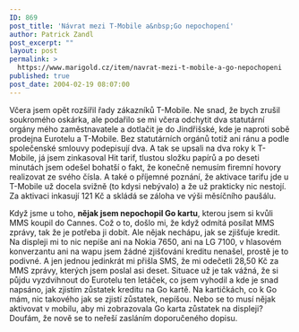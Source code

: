 ```yaml
---
ID: 869
post_title: 'Návrat mezi T-Mobile a&nbsp;Go nepochopení'
author: Patrick Zandl
post_excerpt: ""
layout: post
permalink: >
  https://www.marigold.cz/item/navrat-mezi-t-mobile-a-go-nepochopeni
published: true
post_date: 2004-02-19 08:07:00
---
```

<P>Včera jsem opět rozšířil řady zákazníků T-Mobile. Ne snad, že bych zrušil soukromého oskárka, ale podařilo se mi včera odchytit dva statutární orgány mého zaměstnavatele a dotlačit je do Jindřišské, kde je naproti sobě prodejna Eurotelu a T-Mobile. Bez statutárních orgánů totiž ani ránu a podle společenské smlouvy podepisují dva. A tak se upsali na dva roky k T-Mobile, já jsem zinkasoval Hit tarif, tlustou složku papírů a po deseti minutách jsem odešel bohatší o fakt, že konečně nemusím firemní hovory realizovat ze svého čísla. A také o příjemné poznání, že aktivace tarifu jde u T-Mobile už docela svižně (to kdysi nebývalo) a že už prakticky nic nestojí. Za aktivaci inkasují 121 Kč a skládá se záloha ve výši měsíčního paušálu. </P>
<P>Když jsme u toho, <STRONG>nějak jsem nepochopil Go kartu</STRONG>, kterou jsem si kvůli MMS koupil do Cannes. Což o to, došlo mi, že když odmítá posílat MMS zprávy, tak že je potřeba ji dobít. Ale nějak nechápu, jak se zjišťuje kredit. Na displeji mi to nic nepíše ani na Nokia 7650, ani na LG 7100, v hlasovém konverzantu ani na wapu jsem žádné zjišťování kreditu nenašel, prostě je to podivné. A jen jednou jedinkrát mi přišla SMS, že mi odečetli 28,50 Kč za MMS zprávy, kterých jsem poslal asi deset. Situace už je tak vážná, že si půjdu vyzdvihnout do Eurotelu ten letáček, co jsem vyhodil a kde je snad napsáno, jak zjistím zůstatek kreditu na Go kartě. Na kartičkách, co k Go mám, nic takového jak se zjistí zůstatek, nepíšou. Nebo se to musí nějak aktivovat v mobilu, aby mi zobrazovala Go karta zůstatek na displeji? Doufám, že nově se to neřeší zasláním doporučeného dopisu. </P>